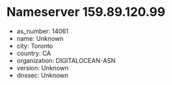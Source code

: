 # Nameserver 159.89.120.99

* as_number: 14061
* name: Unknown
* city: Toronto
* country: CA
* organization: DIGITALOCEAN-ASN
* version: Unknown
* dnssec: Unknown
